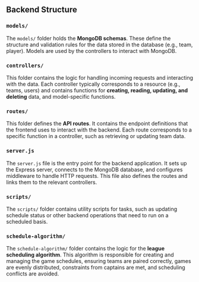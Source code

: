 ## Backend Structure

### `models/`
The `models/` folder holds the **MongoDB schemas**. These define the structure and validation rules for the data stored in the database (e.g., team, player). Models are used by the controllers to interact with MongoDB.

### `controllers/`
This folder contains the logic for handling incoming requests and interacting with the data. Each controller typically corresponds to a resource (e.g., teams, users) and contains functions for **creating, reading, updating, and deleting** data, and model-specific functions.

### `routes/`
This folder defines the **API routes**. It contains the endpoint definitions that the frontend uses to interact with the backend. Each route corresponds to a specific function in a controller, such as retrieving or updating team data.

### `server.js`
The `server.js` file is the entry point for the backend application. It sets up the Express server, connects to the MongoDB database, and configures middleware to handle HTTP requests. This file also defines the routes and links them to the relevant controllers.

### `scripts/`
The `scripts/` folder contains utility scripts for tasks, such as updating schedule status or other backend operations that need to run on a scheduled basis.

### `schedule-algorithm/`
The `schedule-algorithm/` folder contains the logic for the **league scheduling algorithm**. This algorithm is responsible for creating and managing the game schedules, ensuring teams are paired correctly, games are evenly distributed, constraints from captains are met, and scheduling conflicts are avoided.






